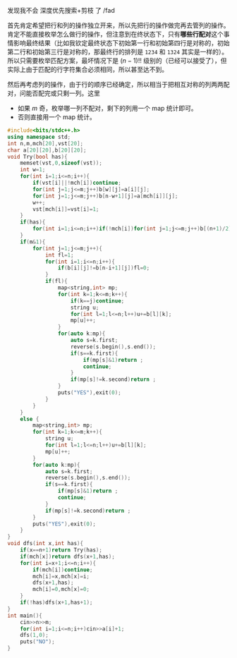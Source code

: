 发现我不会 深度优先搜索+剪枝 了 /fad

首先肯定希望把行和列的操作独立开来，所以先把行的操作做完再去管列的操作。肯定不能直接枚举怎么做行的操作，但注意到在终状态下，只有**哪些行配对**这个事情影响最终结果（比如我钦定最终状态下初始第一行和初始第四行是对称的，初始第二行和初始第三行是对称的，那最终行的排列是 `1234` 和 `1324` 其实是一样的）。所以只需要枚举匹配方案，最坏情况下是 $(n-1)!!$ 级别的（已经可以接受了），但实际上由于匹配的行字符集合必须相同，所以甚至达不到。

然后再考虑列的操作，由于行的顺序已经确定，所以相当于把相互对称的列两两配对，问能否配完或只剩一列。这里

- 如果 $m$ 奇，枚举哪一列不配对，剩下的列用一个 map 统计即可。
- 否则直接用一个 map 统计。

```cpp
#include<bits/stdc++.h>
using namespace std;
int n,m,mch[20],vst[20];
char a[20][20],b[20][20]; 
void Try(bool has){
	memset(vst,0,sizeof(vst));
	int w=1;
	for(int i=1;i<=n;i++){
		if(vst[i]||!mch[i])continue;
		for(int j=1;j<=m;j++)b[w][j]=a[i][j];
		for(int j=1;j<=m;j++)b[n-w+1][j]=a[mch[i]][j];
		w++;
		vst[mch[i]]=vst[i]=1;
	}
	if(has){
		for(int i=1;i<=n;i++)if(!mch[i])for(int j=1;j<=m;j++)b[(n+1)/2][j]=a[i][j];
	}
	if(m&1){
		for(int j=1;j<=m;j++){
			int fl=1;
			for(int i=1;i<=n;i++){
				if(b[i][j]!=b[n-i+1][j])fl=0;
			}
			if(fl){
				map<string,int> mp;
				for(int k=1;k<=m;k++){
					if(k==j)continue;
					string u;
					for(int l=1;l<=n;l++)u+=b[l][k];
					mp[u]++;
				}
				for(auto k:mp){
					auto s=k.first;
					reverse(s.begin(),s.end());
					if(s==k.first){
						if(mp[s]&1)return ;
						continue;
					}
					if(mp[s]!=k.second)return ;
				}
				puts("YES"),exit(0);
			}
		}
	}
	else {
		map<string,int> mp;
		for(int k=1;k<=m;k++){
			string u;
			for(int l=1;l<=n;l++)u+=b[l][k];
			mp[u]++;
		}
		for(auto k:mp){
			auto s=k.first;
			reverse(s.begin(),s.end());
			if(s==k.first){
				if(mp[s]&1)return ;
				continue;
			}
			if(mp[s]!=k.second)return ;
		}
		puts("YES"),exit(0);
	}
}
void dfs(int x,int has){
	if(x==n+1)return Try(has);
	if(mch[x])return dfs(x+1,has);
	for(int i=x+1;i<=n;i++){
		if(mch[i])continue;
		mch[i]=x,mch[x]=i;
		dfs(x+1,has);
		mch[i]=0,mch[x]=0;
	}
	if(!has)dfs(x+1,has+1);
}
int main(){
	cin>>n>>m;
	for(int i=1;i<=n;i++)cin>>a[i]+1;
	dfs(1,0);
	puts("NO");
}
```